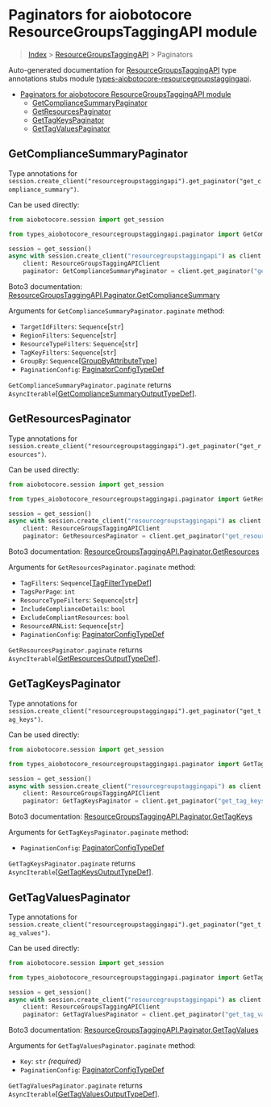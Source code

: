 <a id="paginators-for-aiobotocore-resourcegroupstaggingapi-module"></a>

# Paginators for aiobotocore ResourceGroupsTaggingAPI module

> [Index](..) > [ResourceGroupsTaggingAPI](.) > Paginators

Auto-generated documentation for
[ResourceGroupsTaggingAPI](https://boto3.amazonaws.com/v1/documentation/api/latest/reference/services/resourcegroupstaggingapi.html#ResourceGroupsTaggingAPI)
type annotations stubs module
[types-aiobotocore-resourcegroupstaggingapi](https://pypi.org/project/types-aiobotocore-resourcegroupstaggingapi/).

- [Paginators for aiobotocore ResourceGroupsTaggingAPI module](#paginators-for-aiobotocore-resourcegroupstaggingapi-module)
  - [GetComplianceSummaryPaginator](#getcompliancesummarypaginator)
  - [GetResourcesPaginator](#getresourcespaginator)
  - [GetTagKeysPaginator](#gettagkeyspaginator)
  - [GetTagValuesPaginator](#gettagvaluespaginator)

<a id="getcompliancesummarypaginator"></a>

## GetComplianceSummaryPaginator

Type annotations for
`session.create_client("resourcegroupstaggingapi").get_paginator("get_compliance_summary")`.

Can be used directly:

```python
from aiobotocore.session import get_session

from types_aiobotocore_resourcegroupstaggingapi.paginator import GetComplianceSummaryPaginator

session = get_session()
async with session.create_client("resourcegroupstaggingapi") as client:
    client: ResourceGroupsTaggingAPIClient
    paginator: GetComplianceSummaryPaginator = client.get_paginator("get_compliance_summary")
```

Boto3 documentation:
[ResourceGroupsTaggingAPI.Paginator.GetComplianceSummary](https://boto3.amazonaws.com/v1/documentation/api/latest/reference/services/resourcegroupstaggingapi.html#ResourceGroupsTaggingAPI.Paginator.GetComplianceSummary)

Arguments for `GetComplianceSummaryPaginator.paginate` method:

- `TargetIdFilters`: `Sequence`\[`str`\]
- `RegionFilters`: `Sequence`\[`str`\]
- `ResourceTypeFilters`: `Sequence`\[`str`\]
- `TagKeyFilters`: `Sequence`\[`str`\]
- `GroupBy`:
  `Sequence`\[[GroupByAttributeType](./literals.md#groupbyattributetype)\]
- `PaginationConfig`:
  [PaginatorConfigTypeDef](./type_defs.md#paginatorconfigtypedef)

`GetComplianceSummaryPaginator.paginate` returns
`AsyncIterable`\[[GetComplianceSummaryOutputTypeDef](./type_defs.md#getcompliancesummaryoutputtypedef)\].

<a id="getresourcespaginator"></a>

## GetResourcesPaginator

Type annotations for
`session.create_client("resourcegroupstaggingapi").get_paginator("get_resources")`.

Can be used directly:

```python
from aiobotocore.session import get_session

from types_aiobotocore_resourcegroupstaggingapi.paginator import GetResourcesPaginator

session = get_session()
async with session.create_client("resourcegroupstaggingapi") as client:
    client: ResourceGroupsTaggingAPIClient
    paginator: GetResourcesPaginator = client.get_paginator("get_resources")
```

Boto3 documentation:
[ResourceGroupsTaggingAPI.Paginator.GetResources](https://boto3.amazonaws.com/v1/documentation/api/latest/reference/services/resourcegroupstaggingapi.html#ResourceGroupsTaggingAPI.Paginator.GetResources)

Arguments for `GetResourcesPaginator.paginate` method:

- `TagFilters`:
  `Sequence`\[[TagFilterTypeDef](./type_defs.md#tagfiltertypedef)\]
- `TagsPerPage`: `int`
- `ResourceTypeFilters`: `Sequence`\[`str`\]
- `IncludeComplianceDetails`: `bool`
- `ExcludeCompliantResources`: `bool`
- `ResourceARNList`: `Sequence`\[`str`\]
- `PaginationConfig`:
  [PaginatorConfigTypeDef](./type_defs.md#paginatorconfigtypedef)

`GetResourcesPaginator.paginate` returns
`AsyncIterable`\[[GetResourcesOutputTypeDef](./type_defs.md#getresourcesoutputtypedef)\].

<a id="gettagkeyspaginator"></a>

## GetTagKeysPaginator

Type annotations for
`session.create_client("resourcegroupstaggingapi").get_paginator("get_tag_keys")`.

Can be used directly:

```python
from aiobotocore.session import get_session

from types_aiobotocore_resourcegroupstaggingapi.paginator import GetTagKeysPaginator

session = get_session()
async with session.create_client("resourcegroupstaggingapi") as client:
    client: ResourceGroupsTaggingAPIClient
    paginator: GetTagKeysPaginator = client.get_paginator("get_tag_keys")
```

Boto3 documentation:
[ResourceGroupsTaggingAPI.Paginator.GetTagKeys](https://boto3.amazonaws.com/v1/documentation/api/latest/reference/services/resourcegroupstaggingapi.html#ResourceGroupsTaggingAPI.Paginator.GetTagKeys)

Arguments for `GetTagKeysPaginator.paginate` method:

- `PaginationConfig`:
  [PaginatorConfigTypeDef](./type_defs.md#paginatorconfigtypedef)

`GetTagKeysPaginator.paginate` returns
`AsyncIterable`\[[GetTagKeysOutputTypeDef](./type_defs.md#gettagkeysoutputtypedef)\].

<a id="gettagvaluespaginator"></a>

## GetTagValuesPaginator

Type annotations for
`session.create_client("resourcegroupstaggingapi").get_paginator("get_tag_values")`.

Can be used directly:

```python
from aiobotocore.session import get_session

from types_aiobotocore_resourcegroupstaggingapi.paginator import GetTagValuesPaginator

session = get_session()
async with session.create_client("resourcegroupstaggingapi") as client:
    client: ResourceGroupsTaggingAPIClient
    paginator: GetTagValuesPaginator = client.get_paginator("get_tag_values")
```

Boto3 documentation:
[ResourceGroupsTaggingAPI.Paginator.GetTagValues](https://boto3.amazonaws.com/v1/documentation/api/latest/reference/services/resourcegroupstaggingapi.html#ResourceGroupsTaggingAPI.Paginator.GetTagValues)

Arguments for `GetTagValuesPaginator.paginate` method:

- `Key`: `str` *(required)*
- `PaginationConfig`:
  [PaginatorConfigTypeDef](./type_defs.md#paginatorconfigtypedef)

`GetTagValuesPaginator.paginate` returns
`AsyncIterable`\[[GetTagValuesOutputTypeDef](./type_defs.md#gettagvaluesoutputtypedef)\].
